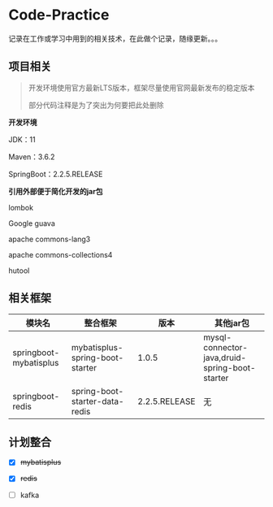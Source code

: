 # Code-Practice

记录在工作或学习中用到的相关技术，在此做个记录，随缘更新。。。



## 项目相关

> 开发环境使用官方最新LTS版本，框架尽量使用官网最新发布的稳定版本
>
> 部分代码注释是为了突出为何要把此处删除



**开发环境**

JDK：11

Maven：3.6.2

SpringBoot：2.2.5.RELEASE



**引用外部便于简化开发的jar包**

lombok

Google guava

apache commons-lang3

apache commons-collections4

hutool

## 相关框架

| 模块名                 | 整合框架                        | 版本          | 其他jar包                                      |
| ---------------------- | ------------------------------- | ------------- | ---------------------------------------------- |
| springboot-mybatisplus | mybatisplus-spring-boot-starter | 1.0.5         | mysql-connector-java,druid-spring-boot-starter |
| springboot-redis       | spring-boot-starter-data-redis  | 2.2.5.RELEASE | 无                                             |



## 计划整合

- [x] ~~mybatisplus~~
- [x] ~~redis~~

- [ ] kafka
